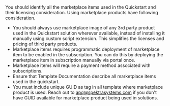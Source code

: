 <br>
<p>You should identify all the marketplace items used in the  Quickstart and their licensing consideration. Using marketplace products have  following consideration.</p>
<ul>
  <li>You should always use marketplace image of  any 3rd party product used in the Quickstart solution wherever available,  instead of installing it manually using custom script extension. This  simplifies the licenses and pricing of third party products.</li>
  <li>Marketplace items requires programmatic  deployment of marketplace item to be enabled in the subscription. You can do  this by deploying the marketplace item in subscription manually via portal  once.</li>
  <li>Marketplace items will require a payment  method associated with subscriptions.</li>
  <li>Ensure that Template Documentation describe  all marketplace items used in the quickstart.</li>
  <li>You must include unique GUID as tag in all template where marketplace product is used. Reach out to <a href="mailto:apq@spektrasystems.com">apq@spektrasystems.com</a> if you don't have GUID available for marketplace product being used in solutions.</li>
</ul>
